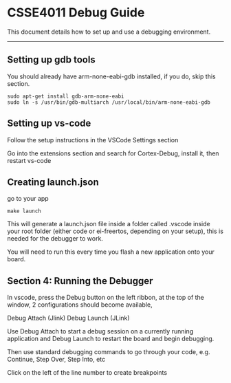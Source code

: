 # CSSE4011 Debug Guide

This document details how to set up and use a debugging environment.

---

## Setting up gdb tools

You should already have arm-none-eabi-gdb installed, if you do, skip this section.

```
sudo apt-get install gdb-arm-none-eabi
sudo ln -s /usr/bin/gdb-multiarch /usr/local/bin/arm-none-eabi-gdb
```

## Setting up vs-code

Follow the setup instructions in the VSCode Settings section

Go into the extensions section and search for Cortex-Debug, install it, then restart vs-code

## Creating launch.json

go to your app

```
make launch
```
This will generate a launch.json file inside a folder called .vscode inside your root folder (either code or ei-freertos, depending on your setup), this is needed for the debugger to work.

You will need to run this every time you flash a new application onto your board.

## Section 4: Running the Debugger

In vscode, press the Debug button on the left ribbon, at the top of the window, 2 configurations should become available, 

Debug Attach (Jlink)
Debug Launch (JLink)

Use Debug Attach to start a debug session on a currently running application and Debug Launch to restart the board and begin debugging.

Then use standard debugging commands to go through your code, e.g. Continue, Step Over, Step Into, etc

Click on the left of the line number to create breakpoints







